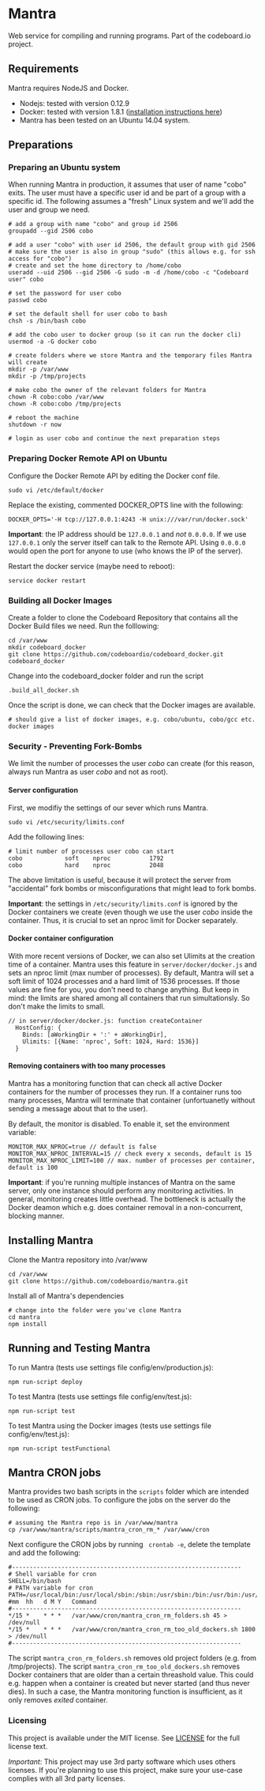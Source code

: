# Mantra
Web service for compiling and running programs. Part of the codeboard.io project.

## Requirements

Mantra requires NodeJS and Docker.

* Nodejs: tested with version 0.12.9
* Docker: tested with version 1.8.1 ([installation instructions here](https://docs.docker.com/engine/installation/ubuntulinux))
* Mantra has been tested on an Ubuntu 14.04 system.


## Preparations

### Preparing an Ubuntu system
When running Mantra in production, it assumes that user of name "cobo" exits. The user must have a specific user id and be part of a group with a specific id. The following assumes a "fresh" Linux system and we'll add the user and group we need.

```
# add a group with name "cobo" and group id 2506
groupadd --gid 2506 cobo

# add a user "cobo" with user id 2506, the default group with gid 2506
# make sure the user is also in group "sudo" (this allows e.g. for ssh access for "cobo")
# create and set the home directory to /home/cobo  
useradd --uid 2506 --gid 2506 -G sudo -m -d /home/cobo -c "Codeboard user" cobo

# set the password for user cobo
passwd cobo

# set the default shell for user cobo to bash
chsh -s /bin/bash cobo

# add the cobo user to docker group (so it can run the docker cli)
usermod -a -G docker cobo

# create folders where we store Mantra and the temporary files Mantra will create
mkdir -p /var/www
mkdir -p /tmp/projects

# make cobo the owner of the relevant folders for Mantra
chown -R cobo:cobo /var/www
chown -R cobo:cobo /tmp/projects

# reboot the machine
shutdown -r now

# login as user cobo and continue the next preparation steps
```

### Preparing Docker Remote API on Ubuntu
Configure the Docker Remote API by editing the Docker conf file.

```
sudo vi /etc/default/docker
```

Replace the existing, commented DOCKER_OPTS line with the following:

```
DOCKER_OPTS='-H tcp://127.0.0.1:4243 -H unix:///var/run/docker.sock'
```

**Important**: the IP address should be ```127.0.0.1``` and *not* ```0.0.0.0```. If we use ```127.0.0.1``` only the server itself can talk to the Remote API. Using ```0.0.0.0``` would open the port for anyone to use (who knows the IP of the server).

Restart the docker service (maybe need to reboot):
```
service docker restart
```

### Building all Docker Images
Create a folder to clone the Codeboard Repository that contains all the Docker Build files we need.
Run the folllowing:

```
cd /var/www
mkdir codeboard_docker
git clone https://github.com/codeboardio/codeboard_docker.git codeboard_docker
```

Change into the codeboard_docker folder and run the script
```
.build_all_docker.sh
```

Once the script is done, we can check that the Docker images are available.
```
# should give a list of docker images, e.g. cobo/ubuntu, cobo/gcc etc.
docker images
```

### Security - Preventing Fork-Bombs

We limit the number of processes the user *cobo* can create (for this reason, always run Mantra as user *cobo* and not as root).

#### Server configuration
First, we modifiy the settings of our sever which runs Mantra. 

```
sudo vi /etc/security/limits.conf
```

Add the following lines:

```
# limit number of processes user cobo can start
cobo            soft    nproc           1792
cobo            hard    nproc           2048
```

The above limitation is useful, because it will protect the server from "accidental" fork bombs or misconfigurations that might lead to fork bombs.

**Important**: the settings in ```/etc/security/limits.conf``` is ignored by the Docker containers we create (even though we use the user *cobo* inside the container. Thus, it is crucial to set an nproc limit for Docker separately.


#### Docker container configuration
With more recent versions of Docker, we can also set Ulimits at the creation time of a container. Mantra uses this feature in ```server/docker/docker.js``` and sets an nproc limit (max number of processes). By default, Mantra will set a soft limit of 1024 processes and a hard limit of 1536 processes. If those values are fine for you, you don't need to change anything. But keep in mind: the limits are shared among all containers that run simultationsly. So don't make the limits to small.

```
// in server/docker/docker.js: function createContainer
  HostConfig: {
    Binds: [aWorkingDir + ':' + aWorkingDir],
    Ulimits: [{Name: 'nproc', Soft: 1024, Hard: 1536}]
  }
```

#### Removing containers with too many processes

Mantra has a monitoring function that can check all active Docker containers for the number of processes they run. If a container runs too many processes, Mantra will terminate that container (unfortuanetly without sending a message about that to the user).

By default, the monitor is disabled. To enable it, set the environment variable:

```
MONITOR_MAX_NPROC=true // default is false
MONITOR_MAX_NPROC_INTERVAL=15 // check every x seconds, default is 15
MONITOR_MAX_NPROC_LIMIT=100 // max. number of processes per container, default is 100
```

**Important**: if you're running multiple instances of Mantra on the same server, only one instance should perform any monitoring activities. In general, monitoring creates little overhead. The bottleneck is actually the Docker deamon which e.g. does container removal in a non-concurrent, blocking manner. 

## Installing Mantra

Clone the Mantra repository into /var/www
```
cd /var/www
git clone https://github.com/codeboardio/mantra.git
```
Install all of Mantra's dependencies
```
# change into the folder were you've clone Mantra
cd mantra
npm install
```

## Running and Testing Mantra

To run Mantra (tests use settings file config/env/production.js):
```
npm run-script deploy
```

To test Mantra (tests use settings file config/env/test.js):
```
npm run-script test
```

To test Mantra using the Docker images (tests use settings file config/env/test.js):
```
npm run-script testFunctional
```

## Mantra CRON jobs
Mantra provides two bash scripts in the ```scripts``` folder which are intended to be used as CRON jobs.
To configure the jobs on the server do the following:

```
# assuming the Mantra repo is in /var/www/mantra
cp /var/www/mantra/scripts/mantra_cron_rm_* /var/www/cron
```

Next configure the CRON jobs by running ``` crontab -e```, delete the template and add the following:

```
#-----------------------------------------------------------------
# Shell variable for cron
SHELL=/bin/bash
# PATH variable for cron
PATH=/usr/local/bin:/usr/local/sbin:/sbin:/usr/sbin:/bin:/usr/bin:/usr/bin/X11
#mm  hh   d M Y   Command
#-----------------------------------------------------------------
*/15 *    * * *   /var/www/cron/mantra_cron_rm_folders.sh 45 > /dev/null
*/15 *    * * *   /var/www/cron/mantra_cron_rm_too_old_dockers.sh 1800 > /dev/null
#-----------------------------------------------------------------
```

The script ```mantra_cron_rm_folders.sh``` removes old project folders (e.g. from /tmp/projects).
The script ```mantra_cron_rm_too_old_dockers.sh``` removes Docker containers that are older than a certain threashold value. This could e.g. happen when a container is created but never started (and thus never dies). In such a case, the Mantra monitoring function is insufficient, as it only removes *exited* container.


### Licensing ###
This project is available under the MIT license. See [LICENSE](https://github.com/codeboardio/mantra/blob/master/LICENSE) for the full license text.

_Important_: This project may use 3rd party software which uses others licenses. If you're planning to use this project, make sure your use-case complies with all 3rd party licenses.
